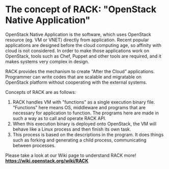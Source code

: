 # The concept of RACK: "OpenStack Native Application"

OpenStack Native Application is the software, which uses OpenStack resource (eg. VM or VNET) directly from application. Recent popular applications are designed before the cloud computing age, so affinity with cloud is not considered. In order to make those applications work on OpenStack, tools such as Chef, Puppet and other tools are required, and it makes systems very complex in design.

RACK provides the mechanism to create “After the Cloud” applications. Programmer can write codes that are scalable and migratable on OpenStack platform without cooperating with the external systems.

Concepts of RACK are as follows:

1. RACK handles VM with "functions" as a single execution binary file. “Functions” here means OS, middleware and programs that are necessary for application to function. The programs here are made in such a way as to call and operate RACK API.
2. When this execution binary is deployed onto OpenStack, the VM will behave like a Linux process and then finish its own task.
3. This process is based on the descriptions in the program. It does things such as forking and generating a child process, communicating between processes.

Please take a look at our Wiki page to understand RACK more!
**https://wiki.openstack.org/wiki/RACK**
